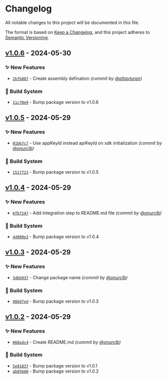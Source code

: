# Changelog
All notable changes to this project will be documented in this file.

The format is based on [Keep a Changelog](https://keepachangelog.com/en/1.0.0/),
and this project adheres to [Semantic Versioning](https://semver.org/spec/v2.0.0.html).

## [v1.0.6] - 2024-05-30
### :sparkles: New Features
- [`2bfb007`](https://github.com/megafortunagames/gamerewards.gg.offerwall/commit/2bfb007636bf6e76f0833c5eeb6974fd3955987c) - Create assembly defination *(commit by [@altayturan](https://github.com/altayturan))*

### :construction_worker: Build System
- [`11c70e9`](https://github.com/megafortunagames/gamerewards.gg.offerwall/commit/11c70e9887ca5f7189ac544350ab473a37922a56) - Bump package version to v1.0.6


## [v1.0.5] - 2024-05-29
### :sparkles: New Features
- [`01b67c7`](https://github.com/megafortunagames/gamerewards.gg.offerwall/commit/01b67c78282d4a80ac06cb1b62a709ca8cf6dccc) - Use appKeyId instead apiKeyId on sdk initialization *(commit by [@onurclb](https://github.com/onurclb))*

### :construction_worker: Build System
- [`1517723`](https://github.com/megafortunagames/gamerewards.gg.offerwall/commit/15177232db768eb0489bfa04d1b231624830a9db) - Bump package version to v1.0.5


## [v1.0.4] - 2024-05-29
### :sparkles: New Features
- [`6fb7247`](https://github.com/megafortunagames/gamerewards.gg.offerwall/commit/6fb72474441ec4432577439e292511e9d71429a2) - Add integration step to README.md file *(commit by [@onurclb](https://github.com/onurclb))*

### :construction_worker: Build System
- [`44900e3`](https://github.com/megafortunagames/gamerewards.gg.offerwall/commit/44900e3191d5b9d6dae0c002bfaf3ee222cc4b52) - Bump package version to v1.0.4


## [v1.0.3] - 2024-05-29
### :sparkles: New Features
- [`3dbb937`](https://github.com/megafortunagames/gamerewards.gg.offerwall/commit/3dbb937031194901a955b2fe63c6a2105df20e23) - Change package name *(commit by [@onurclb](https://github.com/onurclb))*

### :construction_worker: Build System
- [`90ddfed`](https://github.com/megafortunagames/gamerewards.gg.offerwall/commit/90ddfed2fe1c3cab2efbb4e6b79fb6c31d02ed88) - Bump package version to v1.0.3


## [v1.0.2] - 2024-05-29
### :sparkles: New Features
- [`068adc4`](https://github.com/megafortunagames/gamerewards.gg.offerwall/commit/068adc4610d932aec0444d8d316c8658d628ca7e) - Create README.md *(commit by [@onurclb](https://github.com/onurclb))*

### :construction_worker: Build System
- [`5e91837`](https://github.com/megafortunagames/gamerewards.gg.offerwall/commit/5e918372d04ecf192d1f387904aba19d49e5d4f7) - Bump package version to v1.0.1
- [`ab05680`](https://github.com/megafortunagames/gamerewards.gg.offerwall/commit/ab056809b2192f886d09200ee47ee6deb8c3a6ca) - Bump package version to v1.0.2

[v1.0.2]: https://github.com/megafortunagames/gamerewards.gg.offerwall/compare/v1.0.1...v1.0.2
[v1.0.3]: https://github.com/megafortunagames/gamerewards.gg.offerwall/compare/v1.0.2...v1.0.3
[v1.0.4]: https://github.com/megafortunagames/gamerewards.gg.offerwall/compare/v1.0.3...v1.0.4
[v1.0.5]: https://github.com/megafortunagames/gamerewards.gg.offerwall/compare/v1.0.4...v1.0.5
[v1.0.6]: https://github.com/megafortunagames/gamerewards.gg.offerwall/compare/v1.0.5...v1.0.6
